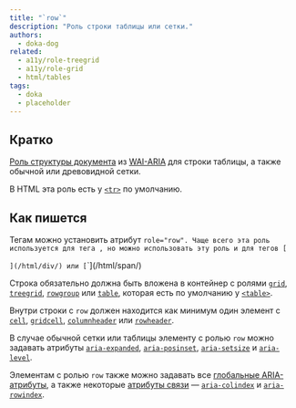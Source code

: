 ```yaml
---
title: "`row`"
description: "Роль строки таблицы или сетки."
authors:
  - doka-dog
related:
  - a11y/role-treegrid
  - a11y/role-grid
  - html/tables
tags:
  - doka
  - placeholder
---
```


## Кратко

[Роль структуры документа](/a11y/aria-roles/#roli-struktury-dokumenta) из [WAI-ARIA](/a11y/aria-intro/#specifikaciya) для строки таблицы, а также обычной или древовидной сетки.

В HTML эта роль есть у [`<tr>`](/html/tables/#tr) по умолчанию.

## Как пишется

Тегам  можно установить атрибут `role="row". Чаще всего эта роль используется для тега `<tr>`, но можно использовать эту роль и для тегов [`<div>`](/html/div/) или [`<span>`](/html/span/)

Строка обязательно должна быть вложена в контейнер с ролями [`grid`](/a11y/role-grid/), [`treegrid`](/a11y/role-treegrid/), [`rowgroup`](/a11y/role-rowgroup/) или [`table`](/a11y/role-table/), которая есть по умолчанию у [`<table>`](/html/tables/).

Внутри строки с `row` должен находится как минимум один элемент с [`cell`](/a11y/role-cell/), [`gridcell`](/a11y/role-gridcell/), [`columnheader`](/a11y/role-columnheader/) или [`rowheader`](/a11y/role-rowheader/).

В случае обычной сетки или таблицы элементу с ролью `row` можно задавать атрибуты [`aria-expanded`](/a11y/aria-expanded/), [`aria-posinset`](/a11y/aria-posinset/), [`aria-setsize`](/a11y/aria-setsize/) и [`aria-level`](/a11y/aria-level/).

Элементам с ролью `row` также можно задавать все [глобальные ARIA-атрибуты](/a11y/aria-attrs/#globalnye-atributy), а также некоторые [атрибуты связи](/a11y/aria-attrs/#atributy-svyazi) — [`aria-colindex`](/a11y/aria-colindex/) и [`aria-rowindex`](/a11y/aria-rowindex/).
